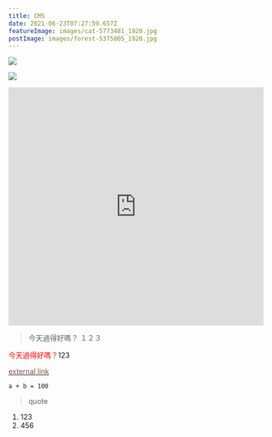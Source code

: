 ```yaml
---
title: CMS
date: 2021-06-23T07:27:59.657Z
featureImage: images/cat-5773481_1920.jpg
postImage: images/forest-5375005_1920.jpg
---
```

![](https://xuani-yoga.tk/images/all-four.jpg)

![](https://xuani-yoga.tk/images/anatomy.png)

<iframe src="https://www.facebook.com/plugins/post.php?href=https%3A%2F%2Fwww.facebook.com%2FUsagyuuunQuan%2Fposts%2F3086659051563087&show_text=true&width=500" width="100%" height="471" style="border:none;overflow:hidden" scrolling="no" frameborder="0" allowfullscreen="true" allow="autoplay; clipboard-write; encrypted-media; picture-in-picture; web-share"></iframe>

> 今天過得好嗎？
> １２３

<font color="#f00" >今天過得好嗎？</font>123

<a href="https://agrimprasad.com/post/hugo-goldmark-markdown" target="_blank"><font color="#8a4a4a">external link</font></a>

`a + b = 100`

> quote

1. 123
2. 456
